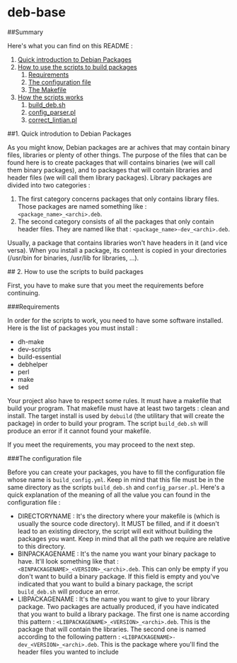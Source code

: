 deb-base
========

##Summary

Here's what you can find on this README :

1. [Quick introduction to Debian Packages](#introdeb)
2. [How to use the scripts to build packages](#use)
    1. [Requirements](#req)
    2. [The configuration file](#conf)
    3. [The Makefile](#usemakefile)
3. [How the scripts works](#howitworks)
    1. [build_deb.sh](#builddeb)
    2. [config_parser.pl](#confingparser)
    3. [correct_lintian.pl](#correctlintian)

##<a name='introdeb'></a>1. Quick introdution to Debian Packages

As you might know, Debian packages are ar achives that may contain binary files,
 libraries or plenty of other things. The purpose of the files that can be
 found here is to create packages that will contains binaries (we will call 
them binary packages), and to packages that will  contain libraries and header 
files (we will call them library packages). Library packages are divided into
two categories :

1. The first category concerns packages that only contains library files. Those
 packages are named something like : `<package_name>_<archi>.deb`.
2. The second category consists of all the packages that only contain header 
files. They are named like that : `<package_name>-dev_<archi>.deb`.

Usually, a package that contains libraries won't have headers in it (and vice
versa). When you install a package, its content is copied in your directories 
(/usr/bin for binaries, /usr/lib for libraries, ...).


##<a name='use'></a> 2. How to use the scripts to build packages

First, you have to make sure that you meet the requirements before continuing.

###<a name='req'></a>Requirements

In order for the scripts to work, you need to have some software installed.
Here is the list of packages you must install :

-    dh-make
-    dev-scripts
-    build-essential
-    debhelper
-    perl
-    make
-    sed

Your project also have to respect some rules. It must have a makefile that build
 your program. That makefile must have at least two targets : clean and install.
The target install is used by `debuild` (the utilitary that will create the
package) in order to build your program. The script `build_deb.sh` will produce
an error if it cannot found your makefile.

If you meet the requirements, you may proceed to the next step.

###<a name='conf'></a>The configuration file

Before you can create your packages, you have to fill the configuration file
whose name is `build_config.yml`. Keep in mind that this file must be in the
same directory as the scripts `build_deb.sh`  and `config_parser.pl`. 
Here's a quick explanation of the meaning of all the value you can found in the
configuration file :

-    DIRECTORYNAME : It's the directory where your makefile is (which is usually
the source code directory). It MUST be filled, and if it doesn't lead to an
existing directory, the script will exit without building the packages you want.
Keep in mind that all the path we require are relative to this directory.
-    BINPACKAGENAME : It's the name you want your binary package to have. It'll
look something like that : `<BINPACKAGENAME>_<VERSION>_<archi>.deb`. This can 
only be empty if you don't want to build a binary package. If this field is
empty and you've indicated that you want to build a binary package, the script
`build_deb.sh` will produce an error. 
-    LIBPACKAGENAME : It's the name you want to give to your library package. 
Two packages are actually produced, if you have indicated that you want to 
build a library package. The first one is name according this pattern : 
`<LIBPACKAGENAME>_<VERSION>_<archi>.deb`. This is the package that will contain
the libraries. The second one is named according to the following pattern :
`<LIBPACKAGENAME>-dev_<VERSION>_<archi>.deb`. This is the package where you'll
find the header files you wanted to include 